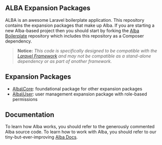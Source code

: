 ## ALBA Expansion Packages

ALBA is an awesome Laravel boilerplate application. This repository contains the expansion packages that make up Alba. If you are starting a new Alba-based project then you should start by forking the [Alba Boilerplate](http://github.com/emersonmedia/Alba-Boilerplate) repository which includes this repository as a Composer dependency.

> **Notice:** _This code is specifically designed to be compatible with the [Laravel Framework](http://laravel.com) and may not be compatible as a stand-alone dependency or as part of another framework._

## Expansion Packages

* [Alba\Core](http://github.com/emersonmedia/Alba/tree/master/src/Alba/Core): foundational package for other expansion packages
* [Alba\User](http://github.com/emersonmedia/Alba/tree/master/src/Alba/User): user management expansion package with role-based permissions

## Documentation

To learn how Alba works, you should refer to the generously commented Alba source code. To learn how to work with Alba, you should refer to our tiny-but-ever-improving [Alba Docs](https://github.com/emersonmedia/alba-docs).
